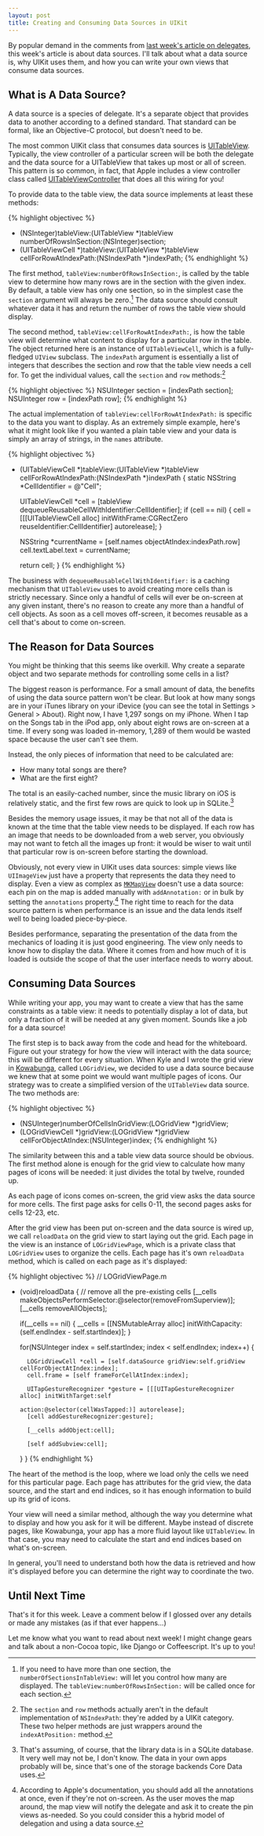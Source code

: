 ```yaml
---
layout: post
title: Creating and Consuming Data Sources in UIKit
---
```


By popular demand in the comments from [last week's article on delegates][last-week],
this week's article is about data sources.
I'll talk about what a data source is, why UIKit uses them, and how you can write
your own views that consume data sources.

[last-week]: http://justinvoss.com/2011/08/26/intro-to-delegation/


What is A Data Source?
----------------------

A data source is a species of delegate. It's a separate object that provides data to
another according to a defined standard. That standard can be formal, like an Objective-C
protocol, but doesn't need to be.

The most common UIKit class that consumes data sources is [UITableView][]. Typically, the view
controller of a particular screen will be both the delegate and the data source for a 
UITableView that takes up most or all of screen. This pattern is so common, in fact, that
Apple includes a view controller class called [UITableViewController][] that does all this
wiring for you!

[UITableView]: http://developer.apple.com/library/ios/documentation/UIKit/Reference/UITableView_Class/Reference/Reference.html
[UITableViewController]: http://developer.apple.com/library/ios/documentation/UIKit/Reference/UITableViewController_Class/Reference/Reference.html


To provide data to the table view, the data source implements at least these methods:

{% highlight objectivec %}
- (NSInteger)tableView:(UITableView *)tableView numberOfRowsInSection:(NSInteger)section;
- (UITableViewCell *)tableView:(UITableView *)tableView cellForRowAtIndexPath:(NSIndexPath *)indexPath;
{% endhighlight %}

The first method, `tableView:numberOfRowsInSection:`, is called by the table view to
determine how many rows are in the section with the given index. By default, a table view
has only one section, so in the simplest case the `section` argument will always be zero.[^sections]
The data source should consult whatever data it has and return the number of rows the
table view should display.

[^sections]: If you need to have more than one section, the `numberOfSectionsInTableView:` will 
    let you control how many are displayed. The `tableView:numberOfRowsInSection:` will be called
    once for each section.

The second method, `tableView:cellForRowAtIndexPath:`, is how the table view will determine
what content to display for a particular row in the table. The object returned here is an
instance of `UITableViewCell`, which is a fully-fledged `UIView` subclass.
The `indexPath` argument is essentially a list of integers that describes the section and
row that the table view needs a cell for. To get the individual values, call the `section`
and `row` methods:[^indexpath]

[^indexpath]: The `section` and `row` methods actually aren't in the default implementation of
    `NSIndexPath`: they're added by a UIKit category. These two helper methods are just
    wrappers around the `indexAtPosition:` method.

{% highlight objectivec %}
NSUInteger section = [indexPath section];
NSUInteger row = [indexPath row];
{% endhighlight %}

The actual implementation of `tableView:cellForRowAtIndexPath:` is specific to the data you
want to display. As an extremely simple example, here's what it might look like if you wanted
a plain table view and your data is simply an array of strings, in the `names` attribute.

{% highlight objectivec %}
- (UITableViewCell *)tableView:(UITableView *)tableView cellForRowAtIndexPath:(NSIndexPath *)indexPath
{
    static NSString *CellIdentifier = @"Cell";
    
    UITableViewCell *cell = [tableView dequeueReusableCellWithIdentifier:CellIdentifier];
    if (cell == nil) {
        cell = [[[UITableViewCell alloc] initWithFrame:CGRectZero reuseIdentifier:CellIdentifier] autorelease];
    }
    
    NSString *currentName = [self.names objectAtIndex:indexPath.row]
    cell.textLabel.text = currentName;
    
    return cell;
}
{% endhighlight %}

The business with `dequeueReusableCellWithIdentifier:` is a caching mechanism that `UITableView`
uses to avoid creating more cells than is strictly necessary. Since only a handful of cells will
ever be on-screen at any given instant, there's no reason to create any more than a handful of cell
objects. As soon as a cell moves off-screen, it becomes reusable as a cell that's about to come on-screen.


The Reason for Data Sources
---------------------------

You might be thinking that this seems like overkill. Why create a separate object and two separate
methods for controlling some cells in a list?

The biggest reason is performance. For a small amount of data, the benefits of using the data source pattern
won't be clear. But look at how many songs are in your iTunes library on your iDevice (you can see the
total in Settings > General > About). Right now, I have 1,297 songs on my iPhone. When I tap on the Songs
tab in the iPod app, only about eight rows are on-screen at a time. If every song was loaded in-memory, 1,289
of them would be wasted space because the user can't see them.

Instead, the only pieces of information that need to be calculated are:

* How many total songs are there?
* What are the first eight?

The total is an easily-cached number, since the music library on iOS is relatively static, and the first few rows
are quick to look up in SQLite.[^sqlite]

[^sqlite]: That's assuming, of course, that the library data is in a SQLite database. It very well may not be, I
    don't know. The data in your own apps probably will be, since that's one of the storage backends Core Data uses.
    
Besides the memory usage issues, it may be that not all of the data is known at the time that the table view needs to
be displayed. If each row has an image that needs to be downloaded from a web server, you obviously may not want to
fetch all the images up front: it would be wiser to wait until that particular row is on-screen before starting
the download.

Obviously, not every view in UIKit uses data sources: simple views like `UIImageView` just have a property that represents
the data they need to display. Even a view as complex as [`MKMapView`][mkmapview] doesn't use a data source: each pin on the map
is added manually with `addAnnotation:` or in bulk by setting the `annotations` property.[^mapview]
The right time to reach for the data source pattern is when performance is an issue and the data lends itself well to
being loaded piece-by-piece.

[mkmapview]: #

[^mapview]: According to Apple's documentation, you should add all the annotations at once, even if they're not on-screen.
    As the user moves the map around, the map view will notify the delegate and ask it to create the pin views as-needed.
    So you could consider this a hybrid model of delegation and using a data source.

Besides performance, separating the presentation of the data from the mechanics of loading it is just good engineering.
The view only needs to know how to display the data. Where it comes from and how much of it is loaded is outside the 
scope of that the user interface needs to worry about.


Consuming Data Sources
----------------------

While writing your app, you may want to create a view that has the same constraints as a table view: it needs to 
potentially display a lot of data, but only a fraction of it will be needed at any given moment. Sounds like a job for
a data source!

The first step is to back away from the code and head for the whiteboard. Figure out your strategy for how the view
will interact with the data source; this will be different for every situation. When Kyle and I wrote the grid view
in [Kowabunga][], called `LOGridView`, we decided to use a data source because we knew that at some point we would want multiple pages of
icons. Our strategy was to create a simplified version of the `UITableView` data source. The two methods are:

[Kowabunga]: http://bit.ly/kowabunga-app


{% highlight objectivec %}
- (NSUInteger)numberOfCellsInGridView:(LOGridView *)gridView;
- (LOGridViewCell *)gridView:(LOGridView *)gridView cellForObjectAtIndex:(NSUInteger)index;
{% endhighlight %}

The similarity between this and a table view data source should be obvious. The first method alone is enough for
the grid view to calculate how many pages of icons will be needed: it just divides the total by twelve, rounded up.

As each page of icons comes on-screen, the grid view asks the data source for more cells. The first page asks for
cells 0-11, the second pages asks for cells 12-23, etc.

After the grid view has been put on-screen and the data source is wired up, we call `reloadData` on the grid view
to start laying out the grid. Each page in the view is an instance of `LOGridViewPage`, which is a private class
that `LOGridView` uses to organize the cells. Each page has it's own `reloadData` method, which is called on
 each page as it's displayed:

{% highlight objectivec %}
// LOGridViewPage.m

- (void)reloadData
{
    // remove all the pre-existing cells
    [__cells makeObjectsPerformSelector:@selector(removeFromSuperview)];
    [__cells removeAllObjects];
    
    if(__cells == nil) {
        __cells = [[NSMutableArray alloc] initWithCapacity:(self.endIndex - self.startIndex)];
    }
    
    for(NSUInteger index = self.startIndex; index < self.endIndex; index++) {

        LOGridViewCell *cell = [self.dataSource gridView:self.gridView cellForObjectAtIndex:index];
        cell.frame = [self frameForCellAtIndex:index];
  
        UITapGestureRecognizer *gesture = [[[UITapGestureRecognizer alloc] initWithTarget:self
                                                                                   action:@selector(cellWasTapped:)] autorelease];
        [cell addGestureRecognizer:gesture];
        
        [__cells addObject:cell];
        
        [self addSubview:cell];		
    }
}
{% endhighlight %}

The heart of the method is the loop, where we load only the cells we need for this particular page. Each page
has attributes for the grid view, the data source, and the start and end indices, so it has enough information
to build up its grid of icons.

Your view will need a similar method, although the way you determine what to display and how you ask for it will
be different. Maybe instead of discrete pages, like Kowabunga, your app has a more fluid layout like `UITableView`.
In that case, you may need to calculate the start and end indices based on what's on-screen.

In general, you'll need to understand both how the data is retrieved and how it's displayed before you can determine
the right way to coordinate the two.


Until Next Time
---------------

That's it for this week. Leave a comment below if I glossed over any details or made any mistakes (as if that ever happens...)

Let me know what you want to read about next week! I might change gears and talk about a non-Cocoa topic, like Django
or Coffeescript. It's up to you!
